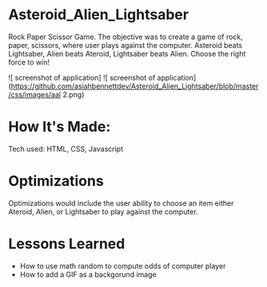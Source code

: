 # Asteroid_Alien_Lightsaber
 Rock Paper Scissor Game. The objective was to create a game of rock, paper, scissors, where user plays against the computer. Asteroid beats Lightsaber, Alien beats Ateroid, Lightsaber beats Alien. Choose the right force to win! 

![ screenshot of application] ![ screenshot of application](https://github.com/asiahbennettdev/Asteroid_Alien_Lightsaber/blob/master/css/images/aal 2.png)

# How It's Made:
Tech used: HTML, CSS, Javascript

# Optimizations
Optimizations would include the user ability to choose an item either Ateroid, Alien, or Lightsaber to play against the computer. 

# Lessons Learned 
* How to use math random to compute odds of computer player 
* How to add a GIF as a backgorund image 
